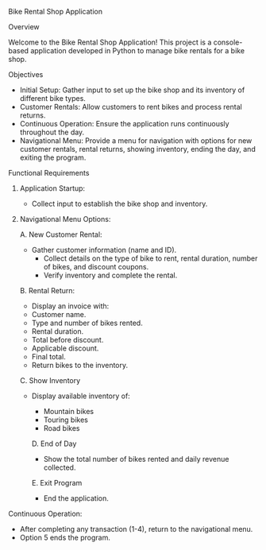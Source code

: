 Bike Rental Shop Application

Overview

Welcome to the Bike Rental Shop Application! 
This project is a console-based application developed in Python to manage bike rentals for a bike shop.

Objectives
- Initial Setup: Gather input to set up the bike shop and its inventory of different bike types.
- Customer Rentals: Allow customers to rent bikes and process rental returns.
- Continuous Operation: Ensure the application runs continuously throughout the day.
- Navigational Menu: Provide a menu for navigation with options for new customer rentals, rental returns, showing inventory, 		ending the day, and exiting the program.
  
Functional Requirements

1. Application Startup:
   - Collect input to establish the bike shop and inventory.
     
2. Navigational Menu Options:
   
   A. New Customer Rental:
   - Gather customer information (name and ID).
	 - Collect details on the type of bike to rent, rental duration, number of bikes, and discount coupons.
	 - Verify inventory and complete the rental.
     
   B. Rental Return:   
	- Display an invoice with:
	- Customer name.
	- Type and number of bikes rented.
	- Rental duration.
	- Total before discount.
	- Applicable discount.
	- Final total.
   - Return bikes to the inventory.
   	  
   	C. Show Inventory
    - Display available inventory of:
		- Mountain bikes
		- Touring bikes
		- Road bikes

		D. End of Day
		- Show the total number of bikes rented and daily revenue collected.

		E. Exit Program
		- End the application.
      
Continuous Operation:
- After completing any transaction (1-4), return to the navigational menu.
- Option 5 ends the program.
